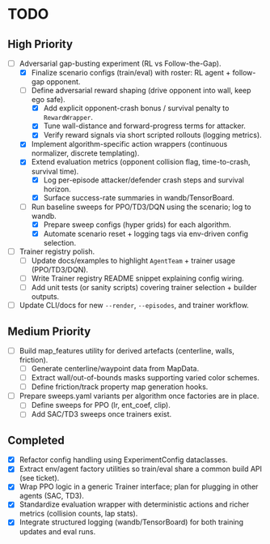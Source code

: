 # TODO

## High Priority
- [ ] Adversarial gap-busting experiment (RL vs Follow-the-Gap).
  - [x] Finalize scenario configs (train/eval) with roster: RL agent + follow-gap opponent.
  - [ ] Define adversarial reward shaping (drive opponent into wall, keep ego safe).
    - [x] Add explicit opponent-crash bonus / survival penalty to `RewardWrapper`.
    - [x] Tune wall-distance and forward-progress terms for attacker.
    - [x] Verify reward signals via short scripted rollouts (logging metrics).
  - [x] Implement algorithm-specific action wrappers (continuous normalizer, discrete templating).
  - [x] Extend evaluation metrics (opponent collision flag, time-to-crash, survival time).
    - [x] Log per-episode attacker/defender crash steps and survival horizon.
    - [x] Surface success-rate summaries in wandb/TensorBoard.
  - [ ] Run baseline sweeps for PPO/TD3/DQN using the scenario; log to wandb.
    - [x] Prepare sweep configs (hyper grids) for each algorithm.
    - [x] Automate scenario reset + logging tags via env-driven config selection.
- [ ] Trainer registry polish.
  - [ ] Update docs/examples to highlight `AgentTeam` + trainer usage (PPO/TD3/DQN).
  - [ ] Write Trainer registry README snippet explaining config wiring.
  - [ ] Add unit tests (or sanity scripts) covering trainer selection + builder outputs.
- [ ] Update CLI/docs for new `--render`, `--episodes`, and trainer workflow.

## Medium Priority
- [ ] Build map_features utility for derived artefacts (centerline, walls, friction).
  - [ ] Generate centerline/waypoint data from MapData.
  - [ ] Extract wall/out-of-bounds masks supporting varied color schemes.
  - [ ] Define friction/track property map generation hooks.
- [ ] Prepare sweeps.yaml variants per algorithm once factories are in place.
  - [ ] Define sweeps for PPO (lr, ent_coef, clip).
  - [ ] Add SAC/TD3 sweeps once trainers exist.

## Completed
- [x] Refactor config handling using ExperimentConfig dataclasses.
- [x] Extract env/agent factory utilities so train/eval share a common build API (see ticket).
- [x] Wrap PPO logic in a generic Trainer interface; plan for plugging in other agents (SAC, TD3).
- [x] Standardize evaluation wrapper with deterministic actions and richer metrics (collision counts, lap stats).
- [x] Integrate structured logging (wandb/TensorBoard) for both training updates and eval runs.
